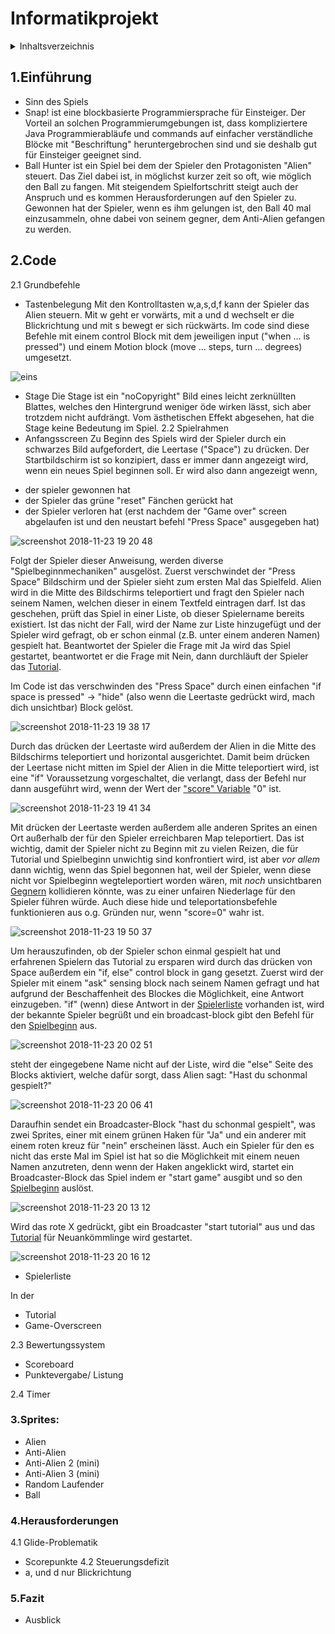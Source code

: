 
# Informatikprojekt

<details>
  <summary>Inhaltsverzeichnis</summary>
blablli bli blub
</details>


## 1.Einführung
* Sinn des Spiels
* Snap! ist eine blockbasierte Programmiersprache für Einsteiger. Der Vorteil an solchen Programmierumgebungen ist, dass kompliziertere Java Programmierabläufe und commands auf einfacher verständliche Blöcke mit "Beschriftung" heruntergebrochen sind und sie deshalb gut für Einsteiger geeignet sind.
* Ball Hunter ist ein Spiel bei dem der Spieler den Protagonisten "Alien" steuert. Das Ziel dabei ist, in möglichst kurzer zeit so oft, wie möglich den Ball zu fangen. Mit steigendem Spielfortschritt steigt auch der Anspruch und es kommen Herausforderungen auf den Spieler zu. Gewonnen hat der Spieler, wenn es ihm gelungen ist, den Ball 40 mal einzusammeln, ohne dabei von seinem gegner, dem Anti-Alien gefangen zu werden.

## 2.Code
2.1 Grundbefehle
  * Tastenbelegung 
 Mit den Kontrolltasten w,a,s,d,f kann der Spieler das Alien steuern. Mit w geht er vorwärts, mit a und d wechselt er die Blickrichtung und mit s bewegt er sich rückwärts. 
  Im code sind diese Befehle mit einem control Block mit dem jeweiligen input ("when ... is pressed") und einem Motion block (move ... steps, turn ... degrees) umgesetzt.
  
  ![eins](https://user-images.githubusercontent.com/42579272/48915856-820e4d00-ee80-11e8-9027-822efd05e3fc.JPG "w,a,s,d BILDER")

  * Stage
  Die Stage ist ein "noCopyright" Bild eines leicht zerknüllten Blattes, welches den Hintergrund weniger öde wirken lässt, sich aber trotzdem nicht aufdrängt. Vom ästhetischen Effekt abgesehen, hat die Stage keine Bedeutung im Spiel.
2.2 Spielrahmen
  * Anfangsscreen
Zu Beginn des Spiels wird der Spieler durch ein schwarzes Bild aufgefordert, die Leertase ("Space") zu drücken. Der Startbildschirm ist so konzipiert, dass er immer dann angezeigt wird, wenn ein neues Spiel beginnen soll. Er wird also dann angezeigt wenn,
- der spieler gewonnen hat
- der Spieler das grüne "reset" Fänchen gerückt hat
- der Spieler verloren hat (erst nachdem der "Game over" screen abgelaufen ist und den neustart befehl "Press Space" ausgegeben hat)

![screenshot 2018-11-23 19 20 48](https://user-images.githubusercontent.com/42579272/48956727-e8fd3600-ef54-11e8-8881-923a51a31cba.png)

Folgt der Spieler dieser Anweisung, werden diverse "Spielbeginnmechaniken" ausgelöst. Zuerst verschwindet der "Press Space" Bildschirm und der Spieler sieht zum ersten Mal das Spielfeld. Alien wird in die Mitte des Bildschirms teleportiert und fragt den Spieler nach seinem Namen, welchen dieser in einem Textfeld eintragen darf. Ist das geschehen, prüft das Spiel in einer Liste, ob dieser Spielername bereits existiert. Ist das nicht der Fall, wird der Name zur Liste hinzugefügt und der Spieler wird gefragt, ob er schon einmal (z.B. unter einem anderen Namen) gespielt hat. Beantwortet der Spieler die Frage mit Ja wird das Spiel gestartet, beantwortet er die Frage mit Nein, dann durchläuft der Spieler das [Tutorial](#h1).

Im Code ist das verschwinden des "Press Space" durch einen einfachen "if space is pressed" -> "hide" (also wenn die Leertaste gedrückt wird, mach dich unsichtbar) Block gelöst.

![screenshot 2018-11-23 19 38 17](https://user-images.githubusercontent.com/42579272/48957178-58742500-ef57-11e8-867c-3509c8005613.png)

Durch das drücken der Leertaste wird außerdem der Alien in die Mitte des Bildschirms teleportiert und horizontal ausgerichtet. Damit beim drücken der Leertase nicht mitten im Spiel der Alien in die Mitte teleportiert wird, ist eine "if" Voraussetzung vorgeschaltet, die verlangt, dass der Befehl nur dann ausgeführt wird, wenn der Wert der ["score" Variable](#score-Erklärung) "0" ist. 

![screenshot 2018-11-23 19 41 34](https://user-images.githubusercontent.com/42579272/48957265-cddff580-ef57-11e8-8bf0-288b4469013e.png)

Mit drücken der Leertaste werden außerdem alle anderen Sprites an einen Ort außerhalb der für den Spieler erreichbaren Map teleportiert. Das ist wichtig, damit der Spieler nicht zu Beginn mit zu vielen Reizen, die für Tutorial und Spielbeginn unwichtig sind konfrontiert wird, ist aber _vor allem_ dann wichtig, wenn das Spiel begonnen hat, weil der Spieler, wenn diese nicht vor Spielbeginn wegteleportiert worden wären, mit _noch_ unsichtbaren [Gegnern](#Gegner) kollidieren könnte, was zu einer unfairen Niederlage für den Spieler führen würde. Auch diese hide und teleportationsbefehle funktionieren aus o.g. Gründen nur, wenn "score=0" wahr ist.

![screenshot 2018-11-23 19 50 37](https://user-images.githubusercontent.com/42579272/48957597-d5a09980-ef59-11e8-880a-9e681f164313.png)

Um herauszufinden, ob der Spieler schon einmal gespielt hat und erfahrenen Spielern das Tutorial zu ersparen wird durch das drücken von Space außerdem ein "if, else" control block in gang gesetzt. Zuerst wird der Spieler mit einem "ask" sensing block nach seinem Namen gefragt und hat aufgrund der Beschaffenheit des Blockes die Möglichkeit, eine Antwort einzugeben. "if" (wenn) diese Antwort in der [Spielerliste](#Spielerliste) vorhanden ist, wird der bekannte Spieler begrüßt und ein broadcast-block gibt den Befehl für den [Spielbeginn](#Spielbeginn) aus.

![screenshot 2018-11-23 20 02 51](https://user-images.githubusercontent.com/42579272/48957725-c8d07580-ef5a-11e8-96aa-9d485b50a3eb.png)

steht der eingegebene Name nicht auf der Liste, wird die "else" Seite des Blocks aktiviert, welche dafür sorgt, dass Alien sagt: "Hast du schonmal gespielt?"

![screenshot 2018-11-23 20 06 41](https://user-images.githubusercontent.com/42579272/48957791-544a0680-ef5b-11e8-984e-b7c99ced82be.png)

Daraufhin sendet ein Broadcaster-Block "hast du schonmal gespielt", was zwei Sprites, einer mit einem grünen Haken für "Ja" und ein anderer mit einem roten kreuz für "nein" erscheinen lässt. Auch ein Spieler für den es nicht das erste Mal im Spiel ist hat so die Möglichkeit mit einem neuen Namen anzutreten, denn wenn der Haken angeklickt wird, startet ein Broadcaster-Block das Spiel indem er "start game" ausgibt und so den [Spielbeginn](#Spielbeginn) auslöst.

![screenshot 2018-11-23 20 13 12](https://user-images.githubusercontent.com/42579272/48957924-39c45d00-ef5c-11e8-88a6-7b47e90a882c.png)

Wird das rote X gedrückt, gibt ein Broadcaster "start tutorial" aus und das [Tutorial](#Tutorial) für Neuankömmlinge wird gestartet.

![screenshot 2018-11-23 20 16 12](https://user-images.githubusercontent.com/42579272/48958008-a2133e80-ef5c-11e8-9475-7fb985dc2222.png)

* Spielerliste <a name="Spielerliste"></a>

In der
  * Tutorial <a name="h1"></a>
  * Game-Overscreen
  
2.3 Bewertungssystem
  * Scoreboard 
  * Punktevergabe/ Listung

2.4 Timer

### 3.Sprites:
* Alien
* Anti-Alien
* Anti-Alien 2 (mini)
* Anti-Alien 3 (mini)
* Random Laufender
* Ball

### 4.Herausforderungen
4.1 Glide-Problematik
  * Scorepunkte
4.2 Steuerungsdefizit
  * a, und d nur Blickrichtung
  

### 5.Fazit
* Ausblick







